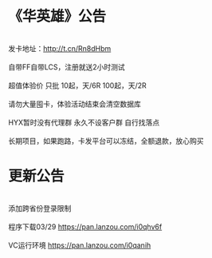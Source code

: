 # 《华英雄》公告
</br> 发卡地址：http://t.cn/Rn8dHbm </br>
</br> 自带FF自带LCS，注册就送2小时测试 </br>
</br> 超值体验价 只批 10起，天/6R  100起，天/2R</br>
</br> 请勿大量囤卡，体验活动结束会清空数据库</br>
</br> HYX暂时没有代理群 永久不设客户群 自行找落点</br>
</br> 长期项目，如果跑路，卡发平台可以冻结，全额退款，放心购买</br>

 
# 更新公告
</br> 添加跨省份登录限制</br>
</br>程序下载03/29 https://pan.lanzou.com/i0qhv6f</br>
</br>VC运行环境 https://pan.lanzou.com/i0qanih</br>

